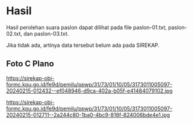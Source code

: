 # Hasil

Hasil perolehan suara paslon dapat dilihat pada file paslon-01.txt, paslon-02.txt, dan paslon-03.txt.

Jika tidak ada, artinya data tersebut belum ada pada SIREKAP.

## Foto C Plano

https://sirekap-obj-formc.kpu.go.id/fe9d/pemilu/ppwp/31/73/01/10/05/3173011005097-20240215-012432--ef048946-d9ca-402a-b05f-e41484079102.jpg

https://sirekap-obj-formc.kpu.go.id/fe9d/pemilu/ppwp/31/73/01/10/05/3173011005097-20240215-012711--2a244c80-1ba0-4bc9-816f-824006bde4e1.jpg
